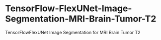# TensorFlow-FlexUNet-Image-Segmentation-MRI-Brain-Tumor-T2
TensorFlowFlexUNet Image Segmentation for MRI Brain Tumor T2
